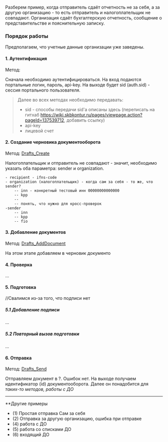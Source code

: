 Разберем пример, когда отправитель сдаёт отчетность не за себя, а за другую организацию - то есть отправитель и налогоплательщик не совпадают.
Организация сдаёт бухгалтерскую отчетность, сообщение о представительстве и пояснительную записку.

### Порядок работы

Предполагаем, что учетные данные организации уже заведены.
 
#### 1. Аутентификация  

Метод:

Сначала необходимо аутентифицироваться. На вход подаются портальные логин, пароль, api-key.
На выходе будет sid (auth.sid) - сессия портального пользователя.


> Далее во всех методах необходимо передавать:
> - sid - способы передачи sid'a описаны здесь (переписать на гитхаб https://wiki.skbkontur.ru/pages/viewpage.action?pageId=137539712, добавить ссылку)
> - api-key
> - лицевой счет

  

#### 2. Создание черновика документооборота  

Метод: [Drafts_Create](http://extern-api.testkontur.ru/swagger/ui/index#!/Drafts/Drafts_Create)

Налогоплательщик и отправитель не совпадают - значит, необходимо указать оба параметра: sender и organization. 


	- recipient - ifns-code 
	- organization (налогоплательщик) - когда сам за себя - то же, что sender?
		-- inn - конкретный тестовый инн 00000000000000
		-- kpp
		--
		-- понять, что нужно для кросс-проверок
	-sender
		-- inn
		-- kpp
		-- fio 


  
#### 3. Добавление документов  

Метод: [Drafts_AddDocument](http://extern-api.testkontur.ru/swagger/ui/index#!/Drafts/Drafts_AddDocument)

На этом этапе добавляем в черновик документо


#### 4. Проверка
...


#### 5. Подготовка

//Свалимся из-за того, что подписи нет

##### 5.1 Добавление подписи
...

##### 5.2 Повторный вызов подготовки
...


#### 6. Отправка

Метод: [Drafts_Send](http://extern-api.testkontur.ru/swagger/ui/index#!/Drafts/Drafts_Send)

Отправляем документ в ?.
Ошибок нет. На выходе получаем идентификатор (id) документооборота. Далее он понадобится для *таких-то методов, работы с ДО*


------

**Другие примеры
- (1) Простая отправка Сам за себя
- (2) Отправка за другую организацию, ошибка при отправке
- (4) работа с ДО
- (5) работа со списками ДО
- (6) входящий ДО
